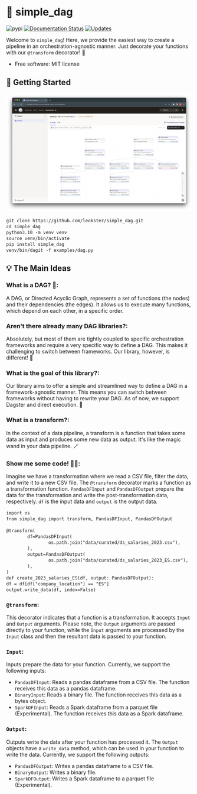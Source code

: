 # 🎯 simple_dag

![pypi](https://img.shields.io/pypi/v/simple_dag.svg)
[![Documentation Status](https://readthedocs.org/projects/simple-pipeline/badge/?version=latest)](https://simple-pipeline.readthedocs.io/en/latest/?version=latest)
[![Updates](https://pyup.io/repos/github/leokster/simple_dag/shield.svg)](https://pyup.io/repos/github/leokster/simple_dag/)

Welcome to `simple_dag`! Here, we provide the easiest way to create a pipeline in an orchestration-agnostic manner. Just decorate your functions with our `@transform` decorator! 🎉

- Free software: MIT license

## 🚀 Getting Started

![DAG](https://raw.githubusercontent.com/leokster/simple_dag/main/assets/dagster.png)

```
git clone https://github.com/leokster/simple_dag.git
cd simple_dag
python3.10 -m venv venv
source venv/bin/activate
pip install simple_dag
venv/bin/dagit -f examples/dag.py
```

## 💡 The Main Ideas

### What is a DAG? 🤔: 
A DAG, or Directed Acyclic Graph, represents a set of functions (the nodes) and their dependencies (the edges). It allows us to execute many functions, which depend on each other, in a specific order.

### Aren't there already many DAG libraries?: 
Absolutely, but most of them are tightly coupled to specific orchestration frameworks and require a very specific way to define a DAG. This makes it challenging to switch between frameworks. Our library, however, is different! 🎈

### What is the goal of this library?: 
Our library aims to offer a simple and streamlined way to define a DAG in a framework-agnostic manner. This means you can switch between frameworks without having to rewrite your DAG. As of now, we support Dagster and direct execution. 🎯

### What is a transform?: 
In the context of a data pipeline, a transform is a function that takes some data as input and produces some new data as output. It's like the magic wand in your data pipeline. 🪄

### Show me some code! 👩‍💻: 
Imagine we have a transformation where we read a CSV file, filter the data, and write it to a new CSV file. The `@transform` decorator marks a function as a transformation function. `PandasDFInput` and `PandasDFOutput` prepare the data for the transformation and write the post-transformation data, respectively. `df` is the input data and `output` is the output data.

```
import os
from simple_dag import transform, PandasDFInput, PandasDFOutput

@transform(
        df=PandasDFInput(
                os.path.join("data/curated/ds_salaries_2023.csv"),
        ),
        output=PandasDFOutput(
                os.path.join("data/curated/ds_salaries_2023_ES.csv"),
        ),
)
def create_2023_salaries_ES(df, output: PandasDFOutput):
df = df[df["company_location"] == "ES"]
output.write_data(df, index=False)
```

### `@transform`: 
This decorator indicates that a function is a transformation. It accepts `Input` and `Output` arguments. Please note, the `Output` arguments are passed directly to your function, while the `Input` arguments are processed by the `Input` class and then the resultant data is passed to your function.

### `Input`: 
Inputs prepare the data for your function. Currently, we support the following inputs:
- `PandasDFInput`: Reads a pandas dataframe from a CSV file. The function receives this data as a pandas dataframe.
- `BinaryInput`: Reads a binary file. The function receives this data as a bytes object.
- `SparkDFInput`: Reads a Spark dataframe from a parquet file (Experimental). The function receives this data as a Spark dataframe.

### `Output`: 
Outputs write the data after your function has processed it. The `Output` objects have a `write_data` method, which can be used in your function to write the data. Currently, we support the following outputs:
- `PandasDFOutput`: Writes a pandas dataframe to a CSV file.
- `BinaryOutput`: Writes a binary file.
- `SparkDFOutput`: Writes a Spark dataframe to a parquet file (Experimental).

